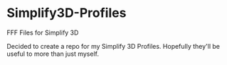 # Simplify3D-Profiles
FFF Files for Simplify 3D

Decided to create a repo for my Simplify 3D Profiles.  Hopefully they'll be useful to more than just myself.

